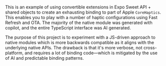 This is an example of using convertible extensions in Expo Sweet API + shared objects to create an exhausting binding to part of Apple `CoreHaptics`. This enables you to play with a number of haptic configurations using Fast Refresh and OTA. The majority of the native module was generated with copilot, and the entire TypeScript interface was AI generated.

The purpose of this project is to experiment with a JS-driven approach to native modules which is more backwards compatible as it aligns with the underlying native APIs. The drawback is that it's more verbose, not cross-platform, and requires a lot of binding code—which is mitigated by the use of AI and predictable binding patterns.
